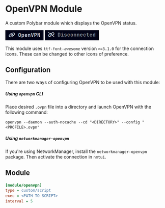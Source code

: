 # OpenVPN Module 
A custom Polybar module which  displays the OpenVPN status.

![](Images/connected.png) ![](Images/disconnected.png)

This module uses `ttf-font-awesome` version `>=3.1.0` for the connection icons. These can be changed to other icons of preference.

## Configuration
There are two ways of configuring OpenVPN to be used with this module:
##### Using `openvpn` CLI
Place desired `.ovpn` file into a directory and launch OpenVPN with the following command:
 ```shell
 openvpn --daemon --auth-nocache --cd "<DIRECTORY>" --config "<PROFILE>.ovpn"
 ```
##### Using `networkmanager-openvpn`
If you're using NetworkManager, install the `networkmanager-openvpn` package. Then activate the connection in `nmtui`.

 ## Module
 ```ini
 [module/openvpn]
type = custom/script
exec = <PATH TO SCRIPT>
interval = 5
 ```

